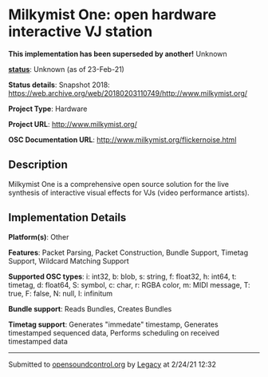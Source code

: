 # Milkymist One: open hardware interactive VJ station

**This implementation has been superseded by another!**
Unknown

**[status](https://ccrma.stanford.edu/~matt/OSC/implementation-status.html)**: Unknown (as of 23-Feb-21)

**Status details**: 
Snapshot 2018: https://web.archive.org/web/20180203110749/http://www.milkymist.org/

**Project Type**: Hardware

**Project URL**: <http://www.milkymist.org/>

**OSC Documentation URL**: <http://www.milkymist.org/flickernoise.html>

## Description

Milkymist One is a comprehensive open source solution for the live synthesis of interactive visual effects for VJs (video performance artists).

## Implementation Details

**Platform(s)**: Other

**Features**: Packet Parsing, Packet Construction, Bundle Support, Timetag Support, Wildcard Matching Support

**Supported OSC types**: i: int32, b: blob, s: string, f: float32, h: int64, t: timetag, d: float64, S: symbol, c: char, r: RGBA color, m: MIDI message, T: true, F: false, N: null, I: infinitum

**Bundle support**: Reads Bundles, Creates Bundles

**Timetag support**: Generates "immedate" timestamp, Generates timestamped sequenced data, Performs scheduling on received timestamped data

---
Submitted to [opensoundcontrol.org](https://opensoundcontrol.org) by [Legacy](https://web.archive.org) at 2/24/21 12:32
